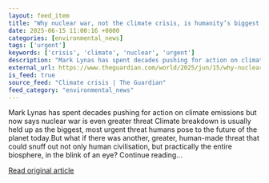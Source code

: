 ```yaml
---
layout: feed_item
title: "Why nuclear war, not the climate crisis, is humanity’s biggest threat, according to one author"
date: 2025-06-15 11:00:16 +0000
categories: [environmental_news]
tags: ['urgent']
keywords: ['crisis', 'climate', 'nuclear', 'urgent']
description: "Mark Lynas has spent decades pushing for action on climate emissions but now says nuclear war is even greater threat Climate breakdown is usually held up as ..."
external_url: https://www.theguardian.com/world/2025/jun/15/why-nuclear-war-not-the-climate-crisis-is-humanitys-biggest-threat-according-to-one-author
is_feed: true
source_feed: "Climate crisis | The Guardian"
feed_category: "environmental_news"
---
```


Mark Lynas has spent decades pushing for action on climate emissions but now says nuclear war is even greater threat Climate breakdown is usually held up as the biggest, most urgent threat humans pose to the future of the planet today.But what if there was another, greater, human-made threat that could snuff out not only human civilisation, but practically the entire biosphere, in the blink of an eye? Continue reading...

[Read original article](https://www.theguardian.com/world/2025/jun/15/why-nuclear-war-not-the-climate-crisis-is-humanitys-biggest-threat-according-to-one-author)
